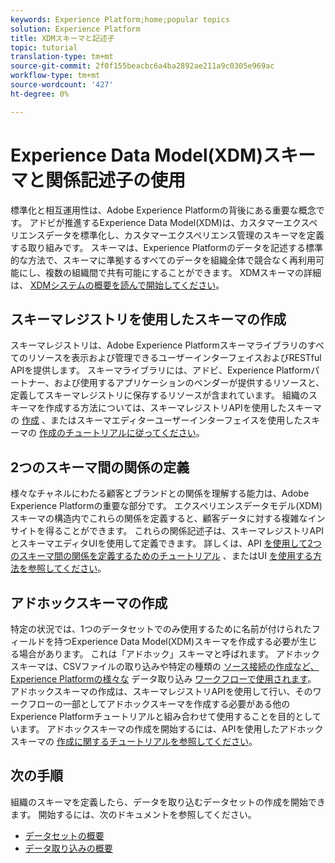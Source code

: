 ```yaml
---
keywords: Experience Platform;home;popular topics
solution: Experience Platform
title: XDMスキーマと記述子
topic: tutorial
translation-type: tm+mt
source-git-commit: 2f0f155beacbc6a4ba2892ae211a9c0305e969ac
workflow-type: tm+mt
source-wordcount: '427'
ht-degree: 0%

---
```



# Experience Data Model(XDM)スキーマと関係記述子の使用

標準化と相互運用性は、Adobe Experience Platformの背後にある重要な概念です。 アドビが推進するExperience Data Model(XDM)は、カスタマーエクスペリエンスデータを標準化し、カスタマーエクスペリエンス管理のスキーマを定義する取り組みです。 スキーマは、Experience Platformのデータを記述する標準的な方法で、スキーマに準拠するすべてのデータを組織全体で競合なく再利用可能にし、複数の組織間で共有可能にすることができます。 XDMスキーマの詳細は、 [XDMシステムの概要を読んで開始してください](../xdm/home.md)。

## スキーマレジストリを使用したスキーマの作成

スキーマレジストリは、Adobe Experience Platformスキーマライブラリのすべてのリソースを表示および管理できるユーザーインターフェイスおよびRESTful APIを提供します。 スキーマライブラリには、アドビ、Experience Platformパートナー、および使用するアプリケーションのベンダーが提供するリソースと、定義してスキーマレジストリに保存するリソースが含まれています。 組織のスキーマを作成する方法については、スキーマレジストリAPIを使用したスキーマの [作成](../xdm/tutorials/create-schema-api.md) 、またはスキーマエディターユーザーインターフェイスを使用したスキーマの [作成のチュートリアルに従ってください](../xdm/tutorials/create-schema-ui.md)。

## 2つのスキーマ間の関係の定義

様々なチャネルにわたる顧客とブランドとの関係を理解する能力は、Adobe Experience Platformの重要な部分です。 エクスペリエンスデータモデル(XDM)スキーマの構造内でこれらの関係を定義すると、顧客データに対する複雑なインサイトを得ることができます。 これらの関係記述子は、スキーマレジストリAPIとスキーマエディタUIを使用して定義できます。 詳しくは、API [を使用して2つのスキーマ間の関係を定義するためのチュートリアル](../xdm/tutorials/relationship-api.md) 、またはUI [を使用する方法を参照してください](../xdm/tutorials/relationship-ui.md)。

## アドホックスキーマの作成

特定の状況では、1つのデータセットでのみ使用するために名前が付けられたフィールドを持つExperience Data Model(XDM)スキーマを作成する必要が生じる場合があります。 これは「アドホック」スキーマと呼ばれます。 アドホックスキーマは、CSVファイルの取り込みや特定の種類の [ソース接続の作成など、Experience Platformの様々な](../ingestion/home.md) データ取り込み [ワークフローで使用されます](../sources/home.md)。 アドホックスキーマの作成は、スキーマレジストリAPIを使用して行い、そのワークフローの一部としてアドホックスキーマを作成する必要がある他のExperience Platformチュートリアルと組み合わせて使用することを目的としています。 アドホックスキーマの作成を開始するには、APIを使用したアドホックスキーマの [作成に関するチュートリアルを参照してください](../xdm/tutorials/ad-hoc.md)。

## 次の手順

組織のスキーマを定義したら、データを取り込むデータセットの作成を開始できます。 開始するには、次のドキュメントを参照してください。

* [データセットの概要](../catalog/datasets/overview.md)
* [データ取り込みの概要](../ingestion/home.md)